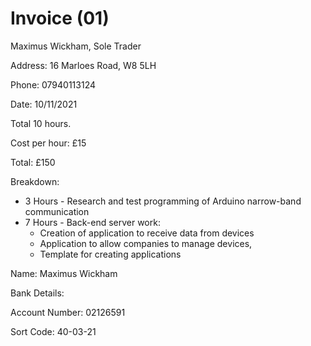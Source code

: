 # Invoice (01)

Maximus Wickham, Sole Trader

Address: 16 Marloes Road, W8 5LH

Phone: 07940113124

Date: 10/11/2021

Total 10 hours.

Cost per hour: £15

Total: £150

Breakdown:

- 3 Hours - Research and test programming of Arduino  narrow-band communication
- 7 Hours - Back-end server work: 
  - Creation of application to receive data from devices
  - Application to allow companies to manage devices, 
  - Template for creating applications

Name: Maximus Wickham

Bank Details:

Account Number: 02126591

Sort Code: 40-03-21

